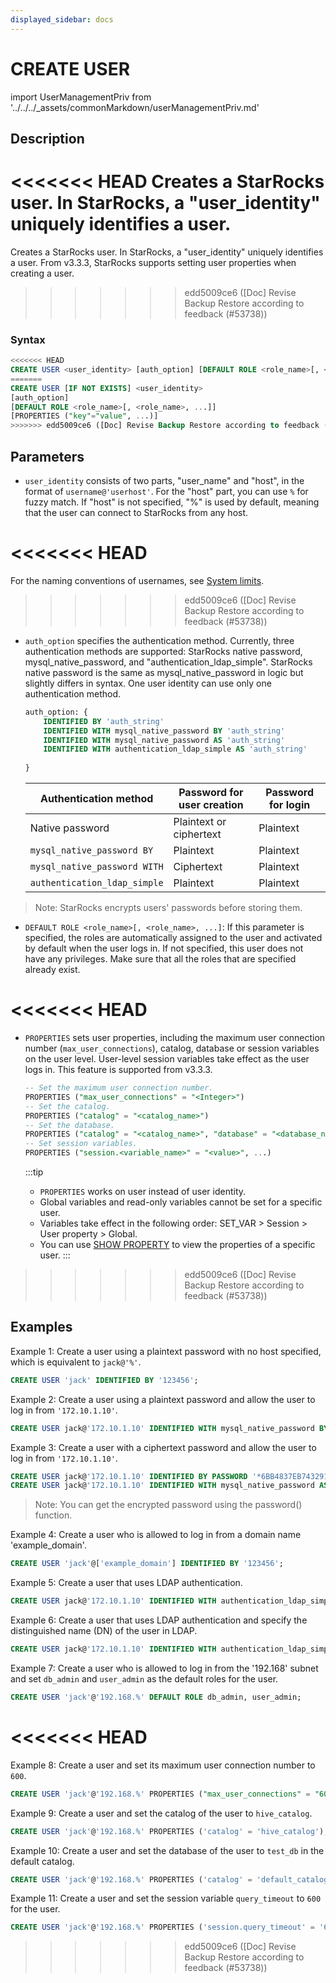 ```yaml
---
displayed_sidebar: docs
---
```


# CREATE USER

import UserManagementPriv from '../../../_assets/commonMarkdown/userManagementPriv.md'

## Description

<<<<<<< HEAD
Creates a StarRocks user. In StarRocks, a "user_identity" uniquely identifies a user.
=======
Creates a StarRocks user. In StarRocks, a "user_identity" uniquely identifies a user. From v3.3.3, StarRocks supports setting user properties when creating a user.
>>>>>>> edd5009ce6 ([Doc] Revise Backup Restore according to feedback (#53738))

<UserManagementPriv />

### Syntax

```SQL
<<<<<<< HEAD
CREATE USER <user_identity> [auth_option] [DEFAULT ROLE <role_name>[, <role_name>, ...]]
=======
CREATE USER [IF NOT EXISTS] <user_identity> 
[auth_option] 
[DEFAULT ROLE <role_name>[, <role_name>, ...]]
[PROPERTIES ("key"="value", ...)]
>>>>>>> edd5009ce6 ([Doc] Revise Backup Restore according to feedback (#53738))
```

## Parameters

- `user_identity` consists of two parts, "user_name" and "host", in the format of `username@'userhost'`.  For the "host" part, you can use `%` for fuzzy match. If "host" is not specified, "%" is used by default, meaning that the user can connect to StarRocks from any host.

<<<<<<< HEAD
=======
  For the naming conventions of usernames, see [System limits](../../System_limit.md).

>>>>>>> edd5009ce6 ([Doc] Revise Backup Restore according to feedback (#53738))
- `auth_option` specifies the authentication method. Currently, three authentication methods are supported: StarRocks native password, mysql_native_password, and "authentication_ldap_simple". StarRocks native password is the same as mysql_native_password in logic but slightly differs in syntax. One user identity can use only one authentication method.

    ```SQL
    auth_option: {
        IDENTIFIED BY 'auth_string'
        IDENTIFIED WITH mysql_native_password BY 'auth_string'
        IDENTIFIED WITH mysql_native_password AS 'auth_string'
        IDENTIFIED WITH authentication_ldap_simple AS 'auth_string'
        
    }
    ```

    | **Authentication method**    | **Password for user creation** | **Password for login** |
    | ---------------------------- | ------------------------------ | ---------------------- |
    | Native password              | Plaintext or ciphertext        | Plaintext              |
    | `mysql_native_password BY`   | Plaintext                      | Plaintext              |
    | `mysql_native_password WITH` | Ciphertext                     | Plaintext              |
    | `authentication_ldap_simple` | Plaintext                      | Plaintext              |

> Note: StarRocks encrypts users' passwords before storing them.

- `DEFAULT ROLE <role_name>[, <role_name>, ...]`: If this parameter is specified, the roles are automatically assigned to the user and activated by default when the user logs in. If not specified, this user does not have any privileges. Make sure that all the roles that are specified already exist.

<<<<<<< HEAD
=======
- `PROPERTIES` sets user properties, including the maximum user connection number (`max_user_connections`), catalog, database or session variables on the user level. User-level session variables take effect as the user logs in. This feature is supported from v3.3.3.

  ```SQL
  -- Set the maximum user connection number.
  PROPERTIES ("max_user_connections" = "<Integer>")
  -- Set the catalog.
  PROPERTIES ("catalog" = "<catalog_name>")
  -- Set the database.
  PROPERTIES ("catalog" = "<catalog_name>", "database" = "<database_name>")
  -- Set session variables.
  PROPERTIES ("session.<variable_name>" = "<value>", ...)
  ```

  :::tip
  - `PROPERTIES` works on user instead of user identity.
  - Global variables and read-only variables cannot be set for a specific user.
  - Variables take effect in the following order: SET_VAR > Session > User property > Global.
  - You can use [SHOW PROPERTY](./SHOW_PROPERTY.md) to view the properties of a specific user.
  :::

>>>>>>> edd5009ce6 ([Doc] Revise Backup Restore according to feedback (#53738))
## Examples

Example 1: Create a user using a plaintext password with no host specified, which is equivalent to `jack@'%'`.

```SQL
CREATE USER 'jack' IDENTIFIED BY '123456';
```

Example 2: Create a user using a plaintext password and allow the user to log in from  `'172.10.1.10'`.

```SQL
CREATE USER jack@'172.10.1.10' IDENTIFIED WITH mysql_native_password BY '123456';
```

Example 3: Create a user with a ciphertext password and allow the user to log in from  `'172.10.1.10'`.

```SQL
CREATE USER jack@'172.10.1.10' IDENTIFIED BY PASSWORD '*6BB4837EB74329105EE4568DDA7DC67ED2CA2AD9';
CREATE USER jack@'172.10.1.10' IDENTIFIED WITH mysql_native_password AS '*6BB4837EB74329105EE4568DDA7DC67ED2CA2AD9';
```

> Note: You can get the encrypted password using the password() function.

Example 4: Create a user who is allowed to log in from a domain name 'example_domain'.

```SQL
CREATE USER 'jack'@['example_domain'] IDENTIFIED BY '123456';
```

Example 5: Create a user that uses LDAP authentication.

```SQL
CREATE USER jack@'172.10.1.10' IDENTIFIED WITH authentication_ldap_simple;
```

Example 6: Create a user that uses LDAP authentication and specify the distinguished name (DN) of the user in LDAP.

```SQL
CREATE USER jack@'172.10.1.10' IDENTIFIED WITH authentication_ldap_simple AS 'uid=jack,ou=company,dc=example,dc=com';
```

Example 7: Create a user who is allowed to log in from the '192.168' subnet and set `db_admin` and `user_admin` as the default roles for the user.

```SQL
CREATE USER 'jack'@'192.168.%' DEFAULT ROLE db_admin, user_admin;
```
<<<<<<< HEAD
=======

Example 8: Create a user and set its maximum user connection number to `600`.

```SQL
CREATE USER 'jack'@'192.168.%' PROPERTIES ("max_user_connections" = "600");
```

Example 9: Create a user and set the catalog of the user to `hive_catalog`.

```SQL
CREATE USER 'jack'@'192.168.%' PROPERTIES ('catalog' = 'hive_catalog');
```

Example 10: Create a user and set the database of the user to `test_db` in the default catalog.

```SQL
CREATE USER 'jack'@'192.168.%' PROPERTIES ('catalog' = 'default_catalog', 'database' = 'test_db');
```

Example 11: Create a user and set the session variable `query_timeout` to `600` for the user.

```SQL
CREATE USER 'jack'@'192.168.%' PROPERTIES ('session.query_timeout' = '600');
```
>>>>>>> edd5009ce6 ([Doc] Revise Backup Restore according to feedback (#53738))

